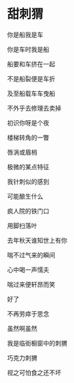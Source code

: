    

# 甜刺猬

你是船我是车

你是车时我是船

船要和车挤在一起

不是船裂便是车折

及至船载车车曳船

不外乎去修理去卖掉

  

初识你呀是个夜

楼梯转角的一瞥

唇涡或眉梢

极微的某点特征

我针刺似的感到

可能酿生什么

疯人院的铁门口

用脚扫落叶

去年秋天谁知世上有你

喘不过气来的瞬间

心中喝一声懦夫

喘过来便轩昂而笑

  

好了

不再劳瘁于思念

虽然啊虽然

我是临街橱窗中的刺猬

巧克力刺猬

视之可怕食之还不坏